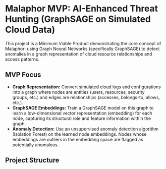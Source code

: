 # Malaphor MVP: AI-Enhanced Threat Hunting (GraphSAGE on Simulated Cloud Data)

This project is a Minimum Viable Product demonstrating the core concept of Malaphor: using Graph Neural Networks (specifically GraphSAGE) to detect anomalies in a graph representation of cloud resource relationships and access patterns.

## MVP Focus

*   **Graph Representation:** Convert simulated cloud logs and configurations into a graph where nodes are entities (users, resources, security groups, etc.) and edges are relationships (accesses, belongs-to, allows, etc.).
*   **GraphSAGE Embeddings:** Train a GraphSAGE model on this graph to learn a low-dimensional vector representation (embedding) for each node, capturing its structural role and feature information within the graph.
*   **Anomaly Detection:** Use an unsupervised anomaly detection algorithm (Isolation Forest) on the learned node embeddings. Nodes whose embeddings are outliers in the embedding space are flagged as potentially anomalous.

## Project Structure